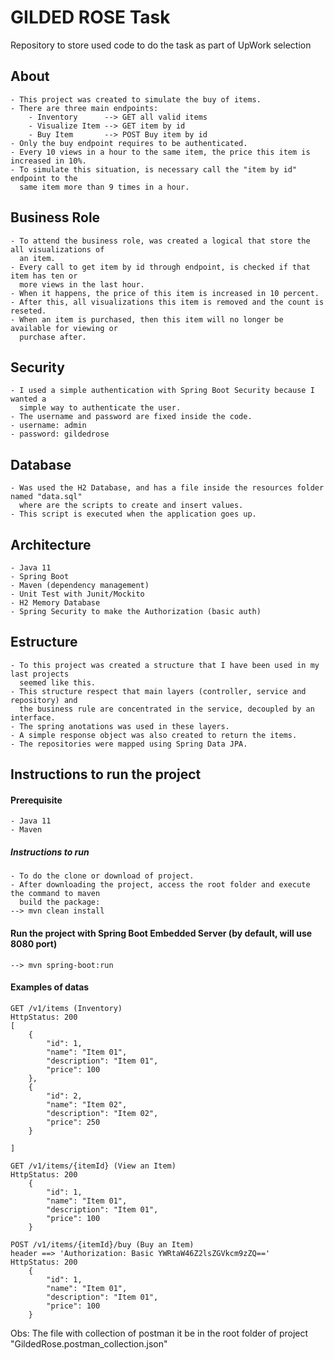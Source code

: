 # GILDED ROSE Task
Repository to store used code to do the task as part of UpWork selection

## About
```
- This project was created to simulate the buy of items.
- There are three main endpoints:
    - Inventory      --> GET all valid items
    - Visualize Item --> GET item by id
    - Buy Item       --> POST Buy item by id
- Only the buy endpoint requires to be authenticated.
- Every 10 views in a hour to the same item, the price this item is increased in 10%.
- To simulate this situation, is necessary call the "item by id" endpoint to the 
  same item more than 9 times in a hour.
```

## Business Role
```
- To attend the business role, was created a logical that store the all visualizations of 
  an item. 
- Every call to get item by id through endpoint, is checked if that item has ten or 
  more views in the last hour.
- When it happens, the price of this item is increased in 10 percent.
- After this, all visualizations this item is removed and the count is reseted.
- When an item is purchased, then this item will no longer be available for viewing or 
  purchase after.
```

## Security
```
- I used a simple authentication with Spring Boot Security because I wanted a 
  simple way to authenticate the user.
- The username and password are fixed inside the code.
- username: admin
- password: gildedrose
```

## Database
```
- Was used the H2 Database, and has a file inside the resources folder named "data.sql" 
  where are the scripts to create and insert values.
- This script is executed when the application goes up.
```

## Architecture
```
- Java 11
- Spring Boot
- Maven (dependency management)
- Unit Test with Junit/Mockito
- H2 Memory Database
- Spring Security to make the Authorization (basic auth)
```

## Estructure
```
- To this project was created a structure that I have been used in my last projects 
  seemed like this.
- This structure respect that main layers (controller, service and repository) and 
  the business rule are concentrated in the service, decoupled by an interface.
- The spring anotations was used in these layers.
- A simple response object was also created to return the items.
- The repositories were mapped using Spring Data JPA.
```

## Instructions to run the project

#### Prerequisite
```
- Java 11
- Maven
```

##### Instructions to run
```
- To do the clone or download of project.
- After downloading the project, access the root folder and execute the command to maven 
  build the package:
--> mvn clean install
```

#### Run the project with Spring Boot Embedded Server (by default, will use 8080 port)
```
--> mvn spring-boot:run
```

#### Examples of datas
```
GET /v1/items (Inventory)
HttpStatus: 200
[
    {
        "id": 1,
        "name": "Item 01",
        "description": "Item 01",
        "price": 100
    },
    {
        "id": 2,
        "name": "Item 02",
        "description": "Item 02",
        "price": 250
    }
    
]
```

```
GET /v1/items/{itemId} (View an Item)
HttpStatus: 200
    {
        "id": 1,
        "name": "Item 01",
        "description": "Item 01",
        "price": 100
    }
```

```
POST /v1/items/{itemId}/buy (Buy an Item)
header ==> 'Authorization: Basic YWRtaW46Z2lsZGVkcm9zZQ=='
HttpStatus: 200
    {
        "id": 1,
        "name": "Item 01",
        "description": "Item 01",
        "price": 100
    }
```

Obs: The file with collection of postman it be in the root folder of project "GildedRose.postman_collection.json"